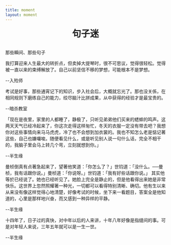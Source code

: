 ```yaml
---
title: moment
layout: moment
---
```

<div class="waterfall">
    <div class="item">
        <div class="sentence">
            <h1 style="text-align: center;margin-bottom: 30px;margin-top: 10px;">句子迷</h1>
            <p>那些瞬间、那些句子</p>
        </div>
    </div>
    <div class="item">
        <div class="sentence">
            <p>我打算迎来人生最大的转折点，但卖掉大提琴时，很不可思议，觉得很轻松。觉得被一直以来的束缚解放了。自己以前坚信不移的梦想，可能根本不是梦想。</p>
            <p class="au">--入殓师</p>
        </div>
    </div>
    <div class="item">
        <div class="sentence">
             <p>考试是好事，那些通宵记下的知识，步入社会后，大概就忘光了。那也没关係，在相同规则下磨练自己的能力，绞尽脑汁比拼成果，从中获得的经验才是最宝贵的。</p>
        <p class="au">--暗杀教室</p>
        </div>
    </div>
     <div class="item">
        <div class="sentence">
             <p>「现在是夜里，家里的人都睡了，静极了，只听见弟弟他们买来的蟋蟀的鸣声。这两天天气已经冷起来了，你这次走得这样匆忙，冬天的衣服一定没有带去吧？我想你对这些事情向来马马虎虎，冷了也不会想到加衣裳的。我也不知怎么老是惦记著这些，自己也嫌囉唆。随便看见什么，或是听见别人说一句什么话，完全不相干的，我脑子里会马上转几个弯，立刻就想到你。」</p>
        <p class="au">--半生缘</p>
        </div>
    </div>
     <div class="item">
        <div class="sentence">
             <p>曼桢倒真有点著急起来了，望著他笑道：「你怎么了？」世钧道：「没什么。──曼桢，我有话跟你说。」曼桢道：「你说呀。」世钧道：「我有好些话跟你说。」
其实他等於已经说了。她也已经听见了。她脸上完全是静止的，但是他看得出来她是非常快乐。这世界上忽然照耀著一种光，一切都可以看得特别清晰、确切。他有生以来从来没有像这样觉得心地清楚，好像考试的时候，坐下来一看题目，答案全是他知道的，心里是那样地兴奋，而又感到一种异样的平静。</p>
        <p class="au">--半生缘</p>
        </div>
    </div>
    <div class="item">
        <div class="sentence">
            <p>十四年了，日子过的真快，对中年以后的人来讲，十年八年好像是指缝间的事。可是对年轻人来说，三年五年就可以是一生一世。</p>
        <p class="au" style="bottom: 10px;">--半生缘</p>
        </div>
    </div>
</div>